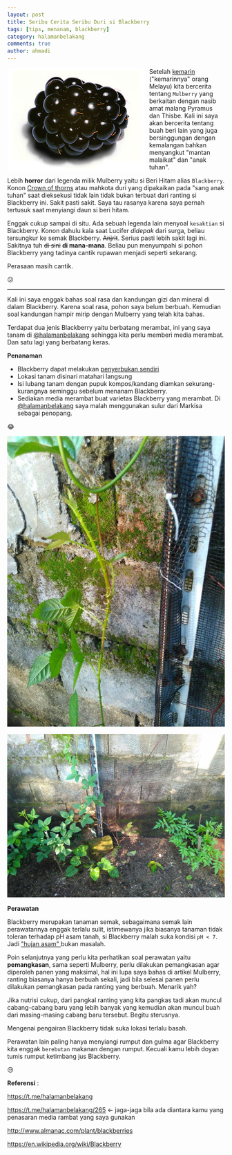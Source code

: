 ```yaml
---
layout: post
title: Seribu Cerita Seribu Duri si Blackberry
tags: [tips, menanam, blackberry]
category: halamanbelakang
comments: true
author: ahmadi
--- 
```


<img border="0" src="/img/bb-buah.jpg" style="float:left; margin-right:10px"/>  

Setelah  [kemarin](https://ahmadihamid.com/halamanbelakang/Buah-Cinta-Terlarang/) ("kemarinnya" orang Melayu) kita bercerita tentang `Mulberry` yang berkaitan dengan nasib amat malang Pyramus dan Thisbe. Kali ini saya akan bercerita tentang buah beri lain yang juga bersinggungan dengan kemalangan bahkan menyangkut "mantan malaikat" dan "anak tuhan". 

Lebih **horror** dari legenda milik Mulberry yaitu si Beri Hitam alias `Blackberry`. Konon [Crown of thorns](https://en.wikipedia.org/wiki/Crown_of_thorns) atau mahkota duri yang dipakaikan pada "sang anak tuhan" saat dieksekusi tidak lain tidak bukan terbuat dari ranting si Blackberry ini. Sakit pasti sakit. Saya tau rasanya karena saya pernah tertusuk saat menyiangi daun si beri hitam.

Enggak cukup sampai di situ. Ada sebuah legenda lain menyoal `kesaktian` si Blackberry. Konon dahulu kala saat Lucifer *didepak* dari surga, beliau tersungkur ke semak Blackberry. ~~Anjrit~~. Serius pasti lebih sakit lagi ini. Sakitnya tuh ~~di sini~~ **di mana-mana**. Beliau pun menyumpahi si pohon Blackberry yang tadinya cantik rupawan menjadi seperti sekarang.

Perasaan masih cantik.

😕

---

Kali ini saya enggak bahas soal rasa dan kandungan gizi dan mineral di dalam Blackberry. Karena soal rasa, pohon saya belum berbuah. Kemudian soal kandungan hampir mirip dengan Mulberry yang telah kita bahas.

Terdapat dua jenis Blackberry yaitu berbatang merambat, ini yang saya tanam di [@halamanbelakang](https://t.me/halamanbelakang) sehingga kita perlu memberi media merambat. Dan satu lagi yang berbatang keras.

**Penanaman**

- Blackberry dapat melakukan [penyerbukan sendiri ](https://id.wikipedia.org/wiki/Penyerbukan_sendiri) 
- Lokasi tanam disinari matahari langsung
- Isi lubang tanam dengan pupuk kompos/kandang diamkan sekurang-kurangnya seminggu sebelum menanam Blackberry.
- Sediakan media merambat buat varietas Blackberry yang merambat. Di [@halamanbelakang](https://t.me/halamanbelakang) saya malah menggunakan sulur dari Markisa sebagai penopang.

😂

![](/img/bb-sulur.jpg) 

![](/img/bb-full.jpg) 

**Perawatan**

Blackberry merupakan tanaman semak, sebagaimana semak lain perawatannya enggak terlalu sulit, istimewanya jika biasanya tanaman tidak toleran terhadap pH asam tanah, si Blackberry malah suka kondisi `pH < 7`. Jadi ["hujan asam" ](https://id.wikipedia.org/wiki/Hujan_asam) bukan masalah. 

Poin selanjutnya yang perlu kita perhatikan soal perawatan yaitu **pemangkasan**, sama seperti Mulberry, perlu dilakukan pemangkasan agar diperoleh panen yang maksimal, hal ini lupa saya bahas di artikel Mulberry, ranting biasanya hanya berbuah sekali, jadi bila selesai panen perlu dilakukan pemangkasan pada ranting yang berbuah. 
Menarik yah? 

Jika nutrisi cukup, dari pangkal ranting yang kita pangkas tadi akan muncul cabang-cabang baru yang lebih banyak yang kemudian akan muncul buah dari masing-masing cabang baru tersebut. 
Begitu sterusnya.

Mengenai pengairan Blackberry tidak suka lokasi terlalu basah.

Perawatan lain paling hanya menyiangi rumput dan gulma agar Blackberry kita enggak `berebutan` makanan dengan rumput. Kecuali kamu lebih doyan tumis rumput ketimbang jus Blackberry.

😒

**Referensi** :

<https://t.me/halamanbelakang>

<https://t.me/halamanbelakang/265> ← jaga-jaga bila ada diantara kamu yang penasaran media rambat yang saya gunakan

<http://www.almanac.com/plant/blackberries>

<https://en.wikipedia.org/wiki/Blackberry>
